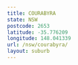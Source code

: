 ```yaml
---
title: COURABYRA
state: NSW
postcode: 2653
latitude: -35.776209
longitude: 148.041339
url: /nsw/courabyra/
layout: suburb
---
```

